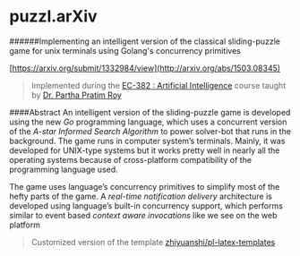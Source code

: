 puzzl.arXiv
===========
######Implementing an intelligent version of the classical sliding-puzzle game for unix terminals using Golang's concurrency primitives

[https://arxiv.org/submit/1332984/view](http://arxiv.org/abs/1503.08345)

> Implemented during the [EC-382 : Artificial Intelligence](http://people.iitr.ernet.in/courseDetails/EC-382.pdf) course taught by [Dr. Partha Pratim Roy](https://sites.google.com/site/2partharoy/) 

####Abstract
An intelligent version of the sliding-puzzle game is developed using the new
*Go* programming language, which uses a concurrent version of the *A-star Informed Search Algorithm* to power solver-bot that runs in the background. The game
runs in computer system’s terminals. Mainly, it was developed for UNIX-type
systems but it works pretty well in nearly all the operating systems because of
cross-platform compatibility of the programming language used.

The game uses language’s concurrency primitives to simplify most of the hefty
parts of the game. A *real-time notification delivery* architecture is developed
using language’s built-in concurrency support, which performs similar to event
based *context aware invocations* like we see on the web platform

> Customized version of the template [zhiyuanshi/pl-latex-templates](https://github.com/zhiyuanshi/pl-latex-templates)

